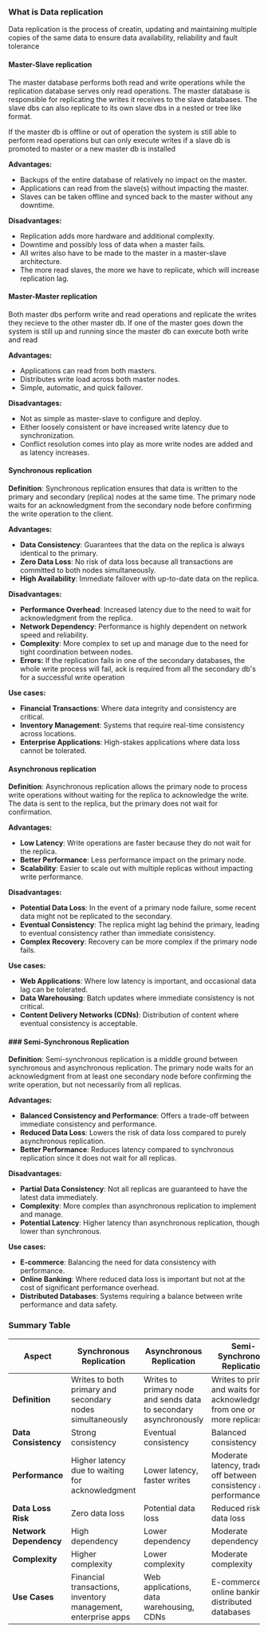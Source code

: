 ### What is Data replication 
Data replication is the process of creatin, updating and maintaining multiple copies of the same data to ensure data availability, reliability and fault tolerance 

#### Master-Slave replication 
The master database performs both read and write operations while the replication database serves only read operations. The master database is responsible for replicating the writes it receives to the slave databases. The slave dbs can also replicate to its own slave dbs in a nested or tree like format. 

If the master db is offline or out of operation the system is still able to perform read operations but can only execute writes if a slave db is promoted to master or a new master db is installed 

**Advantages:**
- Backups of the entire database of relatively no impact on the master.
- Applications can read from the slave(s) without impacting the master.
- Slaves can be taken offline and synced back to the master without any downtime.

**Disadvantages:**
- Replication adds more hardware and additional complexity.
- Downtime and possibly loss of data when a master fails.
- All writes also have to be made to the master in a master-slave architecture.
- The more read slaves, the more we have to replicate, which will increase replication lag.
#### Master-Master replication 
Both master dbs perform write and read operations and replicate the writes they recieve to the other master db. If one of the master goes down the system is still up and running since the master db can execute both write and read

**Advantages:**
- Applications can read from both masters.
- Distributes write load across both master nodes.
- Simple, automatic, and quick failover.

**Disadvantages:**
- Not as simple as master-slave to configure and deploy.
- Either loosely consistent or have increased write latency due to synchronization.
- Conflict resolution comes into play as more write nodes are added and as latency increases.


#### Synchronous replication 

**Definition**: Synchronous replication ensures that data is written to the primary and secondary (replica) nodes at the same time. The primary node waits for an acknowledgment from the secondary node before confirming the write operation to the client.

 **Advantages:**
- **Data Consistency**: Guarantees that the data on the replica is always identical to the primary.
- **Zero Data Loss**: No risk of data loss because all transactions are committed to both nodes simultaneously.
- **High Availability**: Immediate failover with up-to-date data on the replica.

**Disadvantages:**
- **Performance Overhead**: Increased latency due to the need to wait for acknowledgment from the replica.
- **Network Dependency**: Performance is highly dependent on network speed and reliability.
- **Complexity**: More complex to set up and manage due to the need for tight coordination between nodes.
- **Errors:** If the replication fails in one of the secondary databases, the whole write process will fail, ack is required from all the secondary db's for a successful write operation

**Use cases:**
- **Financial Transactions**: Where data integrity and consistency are critical.
- **Inventory Management**: Systems that require real-time consistency across locations.
- **Enterprise Applications**: High-stakes applications where data loss cannot be tolerated.

#### Asynchronous replication 

**Definition**: Asynchronous replication allows the primary node to process write operations without waiting for the replica to acknowledge the write. The data is sent to the replica, but the primary does not wait for confirmation.

 **Advantages:**
- **Low Latency**: Write operations are faster because they do not wait for the replica.
- **Better Performance**: Less performance impact on the primary node.
- **Scalability**: Easier to scale out with multiple replicas without impacting write performance.

**Disadvantages:**
- **Potential Data Loss**: In the event of a primary node failure, some recent data might not be replicated to the secondary.
- **Eventual Consistency**: The replica might lag behind the primary, leading to eventual consistency rather than immediate consistency.
- **Complex Recovery**: Recovery can be more complex if the primary node fails.

**Use cases:**
- **Web Applications**: Where low latency is important, and occasional data lag can be tolerated.
- **Data Warehousing**: Batch updates where immediate consistency is not critical.
- **Content Delivery Networks (CDNs)**: Distribution of content where eventual consistency is acceptable.

#### ### Semi-Synchronous Replication

**Definition**: Semi-synchronous replication is a middle ground between synchronous and asynchronous replication. The primary node waits for an acknowledgment from at least one secondary node before confirming the write operation, but not necessarily from all replicas.

 **Advantages:**
- **Balanced Consistency and Performance**: Offers a trade-off between immediate consistency and performance.
- **Reduced Data Loss**: Lowers the risk of data loss compared to purely asynchronous replication.
- **Better Performance**: Reduces latency compared to synchronous replication since it does not wait for all replicas.

 **Disadvantages:**
- **Partial Data Consistency**: Not all replicas are guaranteed to have the latest data immediately.
- **Complexity**: More complex than asynchronous replication to implement and manage.
- **Potential Latency**: Higher latency than asynchronous replication, though lower than synchronous.

 **Use cases:**
- **E-commerce**: Balancing the need for data consistency with performance.
- **Online Banking**: Where reduced data loss is important but not at the cost of significant performance overhead.
- **Distributed Databases**: Systems requiring a balance between write performance and data safety.


### Summary Table

| **Aspect**             | **Synchronous Replication**                                   | **Asynchronous Replication**                                      | **Semi-Synchronous Replication**                                         |
| ---------------------- | ------------------------------------------------------------- | ----------------------------------------------------------------- | ------------------------------------------------------------------------ |
| **Definition**         | Writes to both primary and secondary nodes simultaneously     | Writes to primary node and sends data to secondary asynchronously | Writes to primary and waits for acknowledgment from one or more replicas |
| **Data Consistency**   | Strong consistency                                            | Eventual consistency                                              | Balanced consistency                                                     |
| **Performance**        | Higher latency due to waiting for acknowledgment              | Lower latency, faster writes                                      | Moderate latency, trade-off between consistency and performance          |
| **Data Loss Risk**     | Zero data loss                                                | Potential data loss                                               | Reduced risk of data loss                                                |
| **Network Dependency** | High dependency                                               | Lower dependency                                                  | Moderate dependency                                                      |
| **Complexity**         | Higher complexity                                             | Lower complexity                                                  | Moderate complexity                                                      |
| **Use Cases**          | Financial transactions, inventory management, enterprise apps | Web applications, data warehousing, CDNs                          | E-commerce, online banking, distributed databases                        |
